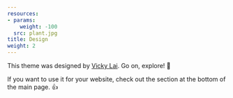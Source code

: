 ```yaml
---
resources:
- params:
    weight: -100
  src: plant.jpg
title: Design
weight: 2
---
```


This theme was designed by [Vicky Lai](https://vickylai.com). Go on, explore! 💪

If you want to use it for your website, check out the section at the bottom of the main page. 👍
